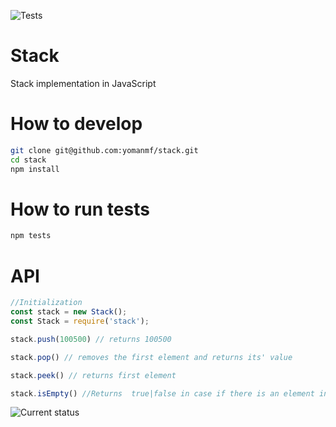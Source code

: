 ![Tests](https://travis-ci.org/yomanmf/stack.svg?branch=master)
# Stack
Stack implementation in JavaScript

# How to develop
```bash
git clone git@github.com:yomanmf/stack.git
cd stack
npm install
```

# How to run tests
```bash
npm tests
```

# API
```javascript
//Initialization
const stack = new Stack();
const Stack = require('stack');

stack.push(100500) // returns 100500

stack.pop() // removes the first element and returns its' value

stack.peek() // returns first element

stack.isEmpty() //Returns  true|false in case if there is an element in stack
```
![Current status](http://i1.kym-cdn.com/photos/images/original/000/234/739/fa5.jpg)
